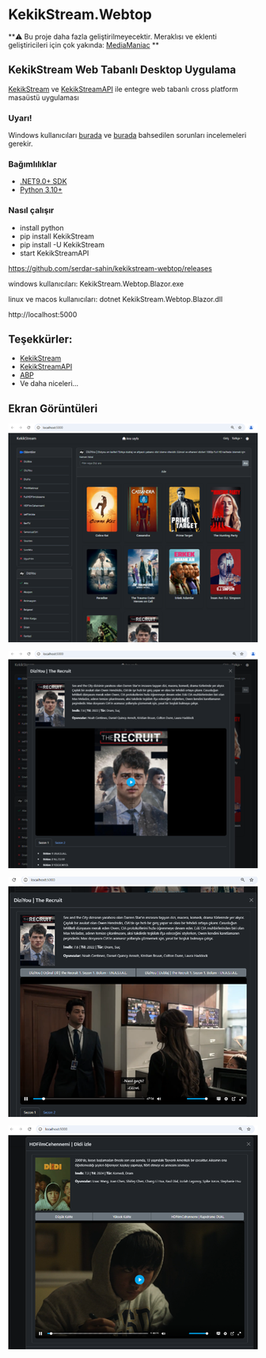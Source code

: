 ﻿# KekikStream.Webtop

**⚠️ Bu proje daha fazla geliştirilmeyecektir. Meraklısı ve eklenti geliştiricileri için çok yakında: [MediaManiac](https://github.com/MediaManiacs)  **

## KekikStream Web Tabanlı Desktop Uygulama

[KekikStream](https://github.com/keyiflerolsun/KekikStream) ve [KekikStreamAPI](https://github.com/keyiflerolsun/KekikStreamAPI) ile entegre web tabanlı cross platform masaüstü uygulaması

### Uyarı!
Windows kullanıcıları [burada](https://github.com/keyiflerolsun/KekikStreamAPI/issues/4) ve [burada](https://github.com/keyiflerolsun/KekikStreamAPI/issues/1) bahsedilen sorunları incelemeleri gerekir.

### Bağımlılıklar

* [.NET9.0+ SDK](https://dotnet.microsoft.com/download/dotnet)
* [Python 3.10+](https://www.python.org/)

### Nasıl çalışır

* install python
* pip install KekikStream
* pip install -U KekikStream
* start KekikStreamAPI

https://github.com/serdar-sahin/kekikstream-webtop/releases

windows kullanıcıları: KekikStream.Webtop.Blazor.exe

linux ve macos kullanıcıları: dotnet KekikStream.Webtop.Blazor.dll

http://localhost:5000


## Teşekkürler:

+ [KekikStream](https://github.com/keyiflerolsun/KekikStream) 
+ [KekikStreamAPI](https://github.com/keyiflerolsun/KekikStreamAPI)
+ [ABP](https://github.com/abpframework/abp)
+ Ve daha niceleri... 

## Ekran Görüntüleri

![](images/webtop1.PNG)

![](images/webtop2.PNG)

![](images/webtop3.PNG)

![](images/webtop4.PNG)
